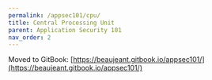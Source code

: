 ```yaml
---
permalink: /appsec101/cpu/
title: Central Processing Unit
parent: Application Security 101
nav_order: 2
---
```


Moved to GitBook: [https://beaujeant.gitbook.io/appsec101/](https://beaujeant.gitbook.io/appsec101/)